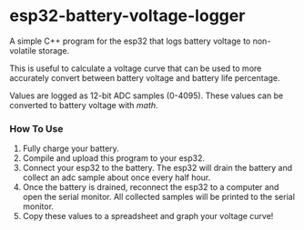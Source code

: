 # esp32-battery-voltage-logger

A simple C++ program for the esp32 that logs battery voltage to non-volatile storage.

This is useful to calculate a voltage curve that can be used to more accurately convert between battery voltage and battery life percentage.

Values are logged as 12-bit ADC samples (0-4095). These values can be converted to battery voltage with *math*.

### How To Use
1. Fully charge your battery.
2. Compile and upload this program to your esp32.
3. Connect your esp32 to the battery. The esp32 will drain the battery and collect an adc sample about once every half hour.
4. Once the battery is drained, reconnect the esp32 to a computer and open the serial monitor. All collected samples will be printed to the serial monitor.
5. Copy these values to a spreadsheet and graph your voltage curve!
